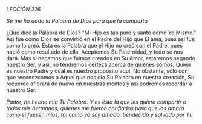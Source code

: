 *LECCIÓN 276*

*Se me ha dado la Palabra de Dios para que la comparta.*

¿Qué dice la Palabra de Dios? "Mi Hijo es tan puro y santo como Yo Mismo." Así fue como Dios se convirtió en el Padre del Hijo que Él ama, pues así fue como lo creó. Ésta es la Palabra que el Hijo no creó con el Padre, pues nació como resultado de ella. Aceptemos Su Paternidad, y todo se nos dará. Mas si negamos que fuimos creados en Su Amor, estaremos negando nuestro Ser, y así, no tendremos certeza acerca de quiénes somos, Quién es nuestro Padre y cuál es nuestro propósito aquí. No obstante, sólo con que reconozcamos a Aquel que nos dio Su Palabra en nuestra creación, Su recuerdo aflorará de nuevo en nuestras mentes y así podremos recordar a nuestro Ser.

_Padre, he hecho mía Tu Palabra. Y es ésta la que les quiero compartir a todos mis hermanos, quienes me fueron confiados para que los amara como si fuesen míos, tal como yo soy amado, bendecido y salvado por Ti._